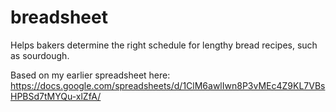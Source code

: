 # breadsheet
Helps bakers determine the right schedule for lengthy bread recipes, such as sourdough.

Based on my earlier spreadsheet here: https://docs.google.com/spreadsheets/d/1ClM6awlIwn8P3vMEc4Z9KL7VBsHPBSd7tMYQu-xlZfA/
